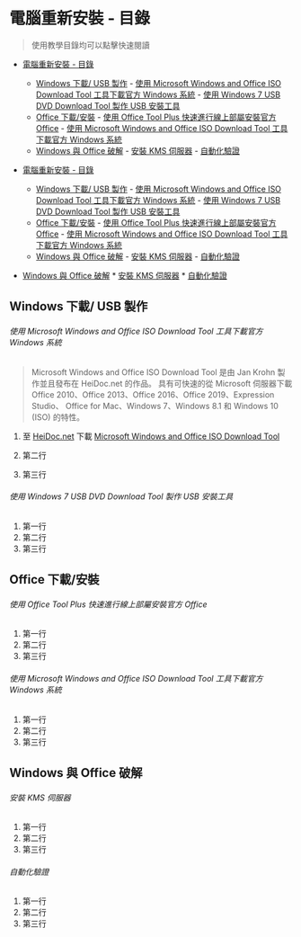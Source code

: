 # 電腦重新安裝 - 目錄

>使用教學目錄均可以點擊快速閱讀

- [電腦重新安裝 - 目錄](#電腦重新安裝---目錄)
  - [Windows 下載/ USB 製作](#windows-下載-usb-製作)
          - [使用 Microsoft Windows and Office ISO Download Tool 工具下載官方 Windows 系統](#使用-microsoft-windows-and-office-iso-download-tool-工具下載官方-windows-系統)
          - [使用 Windows 7 USB DVD Download Tool 製作 USB 安裝工具](#使用-windows-7-usb-dvd-download-tool-製作-usb-安裝工具)
  - [Office 下載/安裝](#office-下載安裝)
          - [使用 Office Tool Plus 快速進行線上部屬安裝官方 Office](#使用-office-tool-plus-快速進行線上部屬安裝官方-office)
          - [使用 Microsoft Windows and Office ISO Download Tool 工具下載官方 Windows 系統](#使用-microsoft-windows-and-office-iso-download-tool-工具下載官方-windows-系統-1)
  - [Windows 與 Office 破解](#windows-與-office-破解)
          - [安裝 KMS 伺服器](#安裝-kms-伺服器)
          - [自動化驗證](#自動化驗證)

- [電腦重新安裝 - 目錄](#電腦重新安裝---目錄)
  - [Windows 下載/ USB 製作](#windows-下載-usb-製作)
          - [使用 Microsoft Windows and Office ISO Download Tool 工具下載官方 Windows 系統](#使用-microsoft-windows-and-office-iso-download-tool-工具下載官方-windows-系統)
          - [使用 Windows 7 USB DVD Download Tool 製作 USB 安裝工具](#使用-windows-7-usb-dvd-download-tool-製作-usb-安裝工具)
  - [Office 下載/安裝](#office-下載安裝)
          - [使用 Office Tool Plus 快速進行線上部屬安裝官方 Office](#使用-office-tool-plus-快速進行線上部屬安裝官方-office)
          - [使用 Microsoft Windows and Office ISO Download Tool 工具下載官方 Windows 系統](#使用-microsoft-windows-and-office-iso-download-tool-工具下載官方-windows-系統-1)
  - [Windows 與 Office 破解](#windows-與-office-破解)
          - [安裝 KMS 伺服器](#安裝-kms-伺服器)
          - [自動化驗證](#自動化驗證)

* [Windows 與 Office 破解](#windows-與-office-破解)
          * [安裝 KMS 伺服器](#安裝-kms-伺服器)
          * [自動化驗證](#自動化驗證)

## Windows 下載/ USB 製作
###### 使用 Microsoft Windows and Office ISO Download Tool 工具下載官方 Windows 系統

>Microsoft Windows and Office ISO Download Tool 是由 Jan Krohn 製作並且發布在 HeiDoc.net 的作品。
>具有可快速的從 Microsoft 伺服器下載 Office 2010、Office 2013、Office 2016、Office 2019、Expression Studio、
>Office for Mac、Windows 7、Windows 8.1 和 Windows 10 (ISO) 的特性。

1. 至 [HeiDoc.net](HeiDoc.net) 下載 [Microsoft Windows and Office ISO Download Tool](https://heidoc.net/joomla/technology-science/microsoft/67-microsoft-windows-and-office-iso-download-tool)

2. 第二行
3. 第三行

###### 使用 Windows 7 USB DVD Download Tool 製作 USB 安裝工具
1. 第一行
2. 第二行
3. 第三行

## Office 下載/安裝
###### 使用 Office Tool Plus 快速進行線上部屬安裝官方 Office
1. 第一行
2. 第二行
3. 第三行

###### 使用 Microsoft Windows and Office ISO Download Tool 工具下載官方 Windows 系統
1. 第一行
2. 第二行
3. 第三行

## Windows 與 Office 破解
###### 安裝 KMS 伺服器
1. 第一行
2. 第二行
3. 第三行

###### 自動化驗證
1. 第一行
2. 第二行
3. 第三行

